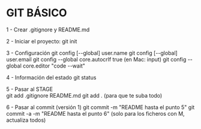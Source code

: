 # GIT BÁSICO

1 - Crear .gitignore y README.md 

2 - Iniciar el proyecto:
git init 

3 - Configuración 
git config [--global] user.name 
git config [--global] user.email
git config --global core.autocrlf true (en Mac: input)
git config --global core.editor "code --wait"

4 - Información del estado
git status

5 - Pasar al STAGE  
git add .gitignore README.md
git add . (para que te suba todo)

6 - Pasar al commit (versión 1)
git commit -m "README hasta el punto 5"
git commit -a -m "README hasta el punto 6" (solo para los ficheros con M, actualiza todos)

